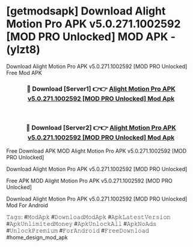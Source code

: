 # [getmodsapk] Download Alight Motion Pro APK v5.0.271.1002592 [MOD PRO Unlocked] MOD APK - (ylzt8)
Download Alight Motion Pro APK v5.0.271.1002592 [MOD PRO Unlocked] Free Mod APK

<div align="center">
<h3>🔴 Download [Server1] 👉👉 <a href="https://apk-comot.site?title=Alight_Motion_Pro_APK_v5.0.271.1002592_[MOD_PRO_Unlocked]">Alight Motion Pro APK v5.0.271.1002592 [MOD PRO Unlocked] Mod Apk</a></h3><br>

<h3>🔴 Download [Server2] 👉👉 <a href="https://apk-comot.site?title=Alight_Motion_Pro_APK_v5.0.271.1002592_[MOD_PRO_Unlocked]">Alight Motion Pro APK v5.0.271.1002592 [MOD PRO Unlocked] Mod Apk</a></h3>
</div>


Free Download APK MOD Alight Motion Pro APK v5.0.271.1002592 [MOD PRO Unlocked]

Download Alight Motion Pro APK v5.0.271.1002592 [MOD PRO Unlocked] 

Free APK MOD Alight Motion Pro APK v5.0.271.1002592 [MOD PRO Unlocked] 

Download Alight Motion Pro APK v5.0.271.1002592 [MOD PRO Unlocked] Mod For Android

𝚃𝚊𝚐𝚜: #𝙼𝚘𝚍𝙰𝚙𝚔 #𝙳𝚘𝚠𝚗𝚕𝚘𝚊𝚍𝙼𝚘𝚍𝙰𝚙𝚔 #𝙰𝚙𝚔𝙻𝚊𝚝𝚎𝚜𝚝𝚅𝚎𝚛𝚜𝚒𝚘𝚗 #𝙰𝚙𝚔𝚄𝚗𝚕𝚒𝚖𝚒𝚝𝚎𝚍𝙼𝚘𝚗𝚎𝚢 #𝙰𝚙𝚔𝚄𝚗𝚕𝚘𝚌𝚔𝙰𝚕𝚕 #𝙰𝚙𝚔𝙽𝚘𝙰𝚍𝚜 #𝚄𝚗𝚕𝚘𝚌𝚔𝙿𝚛𝚎𝚖𝚒𝚞𝚖 #𝙵𝚘𝚛𝙰𝚗𝚍𝚛𝚘𝚒𝚍 #𝙵𝚛𝚎𝚎𝙳𝚘𝚠𝚗𝚕𝚘𝚊𝚍 #home_design_mod_apk